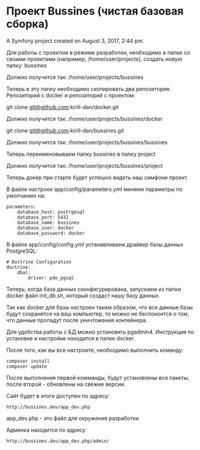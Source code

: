 Проект Bussines (чистая базовая сборка)
========

A Symfony project created on August 3, 2017, 2:44 pm.

Для работы с проектом в режиме разработки, необходимо в папке со своими проектами (например, /home/user/projects), создать новую папку: bussines

Должно получится так: /home/user/projects/bussines

Теперь в эту папку необходимо скопировать два репозитория. Репозиторий с docker и репозиторий с проектом:

git clone git@github.com:kirill-dan/docker.git

Должно получится так: /home/user/projects/bussines/docker

git clone git@github.com:kirill-dan/bussines.git

Должно получится так: /home/user/projects/bussines/bussines

Теперь переименовываем папку bussines в папку project

Должно получится так: /home/user/projects/bussines/project

Теперь докер при старте будет успешно видеть наш симфони проект.

В файле настроек app/config/parameters.yml меняем параметры по умолчанию на:
```
parameters:
    database_host: postrgesql
    database_port: 5432
    database_name: bussines
    database_user: docker
    database_password: docker
```
В файле app/config/config.yml устанавливаем драйвер базы данных PostgreSQL:
```
# Doctrine Configuration
doctrine:
    dbal:
        driver: pdo_pgsql
```        
Теперь, когда база данных сконфигурирована, запускаем из папки docker файл init_db.sh, который создаст нашу базу данных.

Так как docker для базы настроен таким образом, что все данные базы будут сохранятся на ваш компьютер, то можно не беспокоится о том, 
что данные пропадут после уничтожения контейнера.

Для удобства работы с БД можно установить pgadmin4. Инструкция по установке и настройке находится в папке docker.

После того, как вы все настроите, необходимо выполнить команду: 
```
composer install
composer update
```

После выполнения первой комманды, будут установлены все пакеты, после второй - обновлены на свежие версии.

Сайт будет в итоге доступен по адресу:
```
http://bussines.dev/app_dev.php
```
app_dev.php - это файл для окружения разработки

Админка находится по адресу:
```
http://bussines.dev/app_dev.php/admin/
```